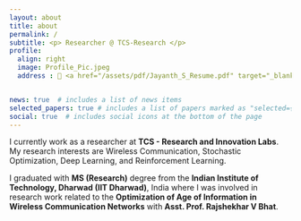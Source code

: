 ```yaml
---
layout: about
title: about
permalink: /
subtitle: <p> Researcher @ TCS-Research </p>
profile:
  align: right
  image: Profile_Pic.jpeg
  address : 📄 <a href="/assets/pdf/Jayanth_S_Resume.pdf" target="_blank">Resume</a>


news: true  # includes a list of news items
selected_papers: true # includes a list of papers marked as "selected={true}"
social: true  # includes social icons at the bottom of the page
---
```


I currently work as a researcher at **TCS - Research and Innovation Labs**. My research interests are Wireless Communication, Stochastic Optimization, Deep Learning, and Reinforcement Learning.

I graduated with **MS (Research)** degree from the **Indian Institute of Technology, Dharwad (IIT Dharwad)**, India where I was involved in research work related to the **Optimization of Age of Information in Wireless Communication Networks** with **Asst. Prof. Rajshekhar V Bhat**.
